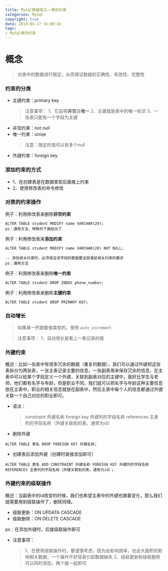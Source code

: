 ```yaml
---
title: Mysql数据库之——表的约束
categories: MySql
copyright: true
date: 2019-04-17 16:00:43
tags:
- MySql表的约束
---
```

# 概念
> 对表中的数据进行限定，从而保证数据的正确性、有效性、完整性

### 约束的分类
- 主键约束：primary key
	> 
	> 注意事项：
	> 1、它自带**非空**且**唯一**
	> 2、主键就是表中的唯一标识
	> 3、一张表只能有一个字段为主键
- 非空约束：not null
- 唯一约束：uniqe
	> 注意：限定的值可以有多个null
- 外键约束：foreign key

<!--more-->


### 添加约束的方式
- 1、在创建表是在数据类型后面接上约束
- 2、使用修改表的命令修改


### 对表的约束操作
例子：利用修改表来删除**非空约束**
```
ALTER TABLE student MODIFY name VARCHAR(20);
ps：通用方法，特殊的下面给出了
```

例子：利用修改表来**添加约束**
```
ALTER TABLE student MODIFY name VARCHAR(20) NOT NULL;

-- 添加相关约束时，必须保证该字段的数据要全部满足相关约束的要求
ps：通用方法
```

例子：利用修改表来删除**唯一约束**
```
ALTER TABLE student DROP INDEX phone_number;
```
例子：利用修改表来删除**主键约束**
```
ALTER TABLE student DROP PRIMARY KEY;
```

### 自动增长
> 如果某一列是数值类型的，使用 `auto_increment`
> 
> 注意事项：
> 1、自动增长是看上一条记录的值

### 外键约束
概述：比如一张表中有很多冗余的数据（重复的数据），我们可以通过外键把这张表拆分为两张表，一张主表记录主要的信息，一张副表用来保存冗余的信息，在主表中可以给某个字段定义一个外键，关联到副表对应的主键中，就好比学生与老师，他们都有名字与年龄，但是职业不同，我们就可以把名字与年龄这种主要信息放在主表中，职业的相关信息就放在副表中，然后主表中每个人的信息都通过外键关联一个自己对应的职业即可。


- 语法：
	> constraint 外键名称 foreign key 外键列的字段名称 references 主表列的字段名称（外键关联到的表，通常为id）

- 删除外键

```
ALTER TABLE 表名 DROP FOREIGN KEY 外键名称;
```

- 创建表后添加外键（创建时直接添加即可）

```
ALTER TABLE 表名 ADD CONSTRAINT 外键名称 FOREIGN KEY 外键列的字段名称 REFERENCES 主表列的字段名称（外键关联到的表，通常为id）；
```


### 外键约束的级联操作
概述：当副表中的id改变的时候，我们也希望主表中的外键也跟着变化，那么我们就需要用到级联操作了，删除同理。

- 级联更新：ON UPDATA CASCADE
- 级联删除：ON DELETE CASCADE

ps：在添加外键时，后接级联操作即可
- 注意事项：
	> 1、在使用级联操作时，要谨慎考虑，因为会影响效率，也会大面积的影响相关数据，一个操作不好容易引起数据缺失
	> 2、级联更新和级联删除可以同时添加，两个接一起即可


